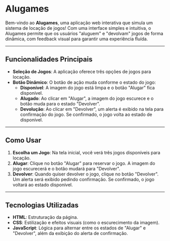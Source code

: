 # Alugames

Bem-vindo ao **Alugames**, uma aplicação web interativa que simula um sistema de locação de jogos! Com uma interface simples e intuitiva, o Alugames permite que os usuários "aluguem" e "devolvam" jogos de forma dinâmica, com feedback visual para garantir uma experiência fluída.

---

## Funcionalidades Principais

- **Seleção de Jogos**: A aplicação oferece três opções de jogos para locação.
- **Botão Dinâmico**: O botão de ação muda conforme o estado do jogo:
  - **Disponível**: A imagem do jogo está limpa e o botão "Alugar" fica disponível.
  - **Alugado**: Ao clicar em "Alugar", a imagem do jogo escurece e o botão muda para o estado "Devolver".
  - **Devolução**: Ao clicar em "Devolver", um alerta é exibido na tela para confirmação do jogo. Se confirmado, o jogo volta ao estado de disponível.

---

## Como Usar

1. **Escolha um Jogo**: Na tela inicial, você verá três jogos disponíveis para locação.
2. **Alugar**: Clique no botão "Alugar" para reservar o jogo. A imagem do jogo escurecerá e o botão mudará para "Devolver".
3. **Devolver**: Quando quiser devolver o jogo, clique no botão "Devolver". Um alerta será exibido pedindo confirmação. Se confirmado, o jogo voltará ao estado disponível.

---

## Tecnologias Utilizadas

- **HTML**: Estruturação da página.
- **CSS**: Estilização e efeitos visuais (como o escurecimento da imagem).
- **JavaScript**: Lógica para alternar entre os estados de "Alugar" e "Devolver", além da exibição do alerta de confirmação.
